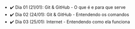 - :heavy_check_mark: Dia 01 (21/01): Git & GitHub - O que é e para que serve 
- :heavy_check_mark: Dia 02 (24/01): Git & GitHub - Entendendo os comandos
- :heavy_check_mark: Dia 03 (25/01): Internet - Entendendo como ela funciona